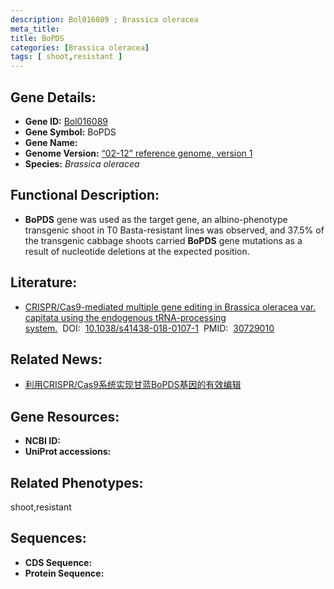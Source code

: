 ```yaml
---
description: Bol016089 ; Brassica oleracea
meta_title:
title: BoPDS
categories: [Brassica oleracea]
tags: [ shoot,resistant ]
---
```


## Gene Details:
- **Gene ID:**	[Bol016089]()
- **Gene Symbol:** BoPDS
- **Gene Name:** 
- **Genome Version:** [“02-12” reference genome, version 1]()
- **Species:** *Brassica oleracea*

## Functional Description:
   - **BoPDS** gene was used as the target gene, an albino-phenotype transgenic shoot in T0 Basta-resistant lines was observed, and 37.5% of the transgenic cabbage shoots carried **BoPDS** gene mutations as a result of nucleotide deletions at the expected position.

## Literature:
   - [CRISPR/Cas9-mediated multiple gene editing in Brassica oleracea var. capitata using the endogenous tRNA-processing system.]( https://www.sciencedirect.com/science/article/pii/S2468014119300950)&nbsp;&nbsp;DOI:&nbsp;&nbsp;[10.1038/s41438-018-0107-1](https://www.sciencedirect.com/science/article/pii/S2468014119300950)&nbsp;&nbsp;PMID:&nbsp;&nbsp;[30729010](https://pubmed.ncbi.nlm.nih.gov/30729010/)

## Related News:
   - [利用CRISPR/Cas9系统实现甘蓝BoPDS基因的有效编辑](https://mp.weixin.qq.com/s?__biz=MzIyOTY2NDYyNQ==&mid=2247492463&idx=3&sn=7b0caacad9db06cb748a138bf205bc80&chksm=e8bd9171dfca186747190ae301868efc089ae7b798fb279e98cf50732caaf965c17ae7e731b7&scene=27#wechat_redirect)

## Gene Resources:
- **NCBI ID:** [](https://www.ncbi.nlm.nih.gov/gene/?term=)
- **UniProt accessions:** [](https://www.uniprot.org/uniprotkb//entry)

## Related Phenotypes:
shoot,resistant

## Sequences:
- **CDS Sequence:**
- **Protein Sequence:**
